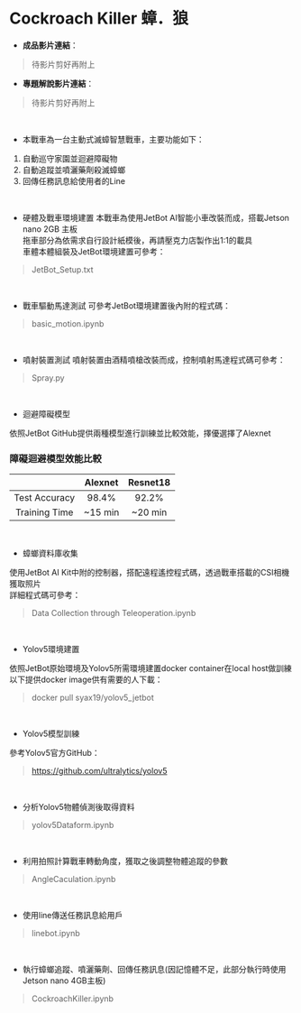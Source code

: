 # Cockroach Killer 蟑．狼

* **成品影片連結**：
> 待影片剪好再附上

* **專題解說影片連結**：
> 待影片剪好再附上
<br>

* 本戰車為一台主動式滅蟑智慧戰車，主要功能如下：
1. 自動巡守家園並迴避障礙物
2. 自動追蹤並噴灑藥劑殺滅蟑螂
3. 回傳任務訊息給使用者的Line
<br>

* 硬體及戰車環境建置
本戰車為使用JetBot AI智能小車改裝而成，搭載Jetson nano 2GB 主板\
拖車部分為依需求自行設計紙模後，再請壓克力店製作出1:1的載具\
車體本體組裝及JetBot環境建置可參考：
> JetBot_Setup.txt 
<br> 

* 戰車驅動馬達測試
可參考JetBot環境建置後內附的程式碼：
> basic_motion.ipynb
<br>

* 噴射裝置測試
噴射裝置由酒精噴槍改裝而成，控制噴射馬達程式碼可參考：
> Spray.py
<br>

* 迴避障礙模型

依照JetBot GitHub提供兩種模型進行訓練並比較效能，擇優選擇了Alexnet
<br>

### 障礙迴避模型效能比較
|               |      Alexnet      |       Resnet18       |
|:-------------:|:-----------------:|:--------------------:|
| Test Accuracy |       98.4%       |         92.2%        |
| Training Time |      ~15 min      |        ~20 min       | 

<br>

* 蟑螂資料庫收集

使用JetBot AI Kit中附的控制器，搭配遠程遙控程式碼，透過戰車搭載的CSI相機獲取照片\
詳細程式碼可參考：
> Data Collection through Teleoperation.ipynb
<br>

* Yolov5環境建置

依照JetBot原始環境及Yolov5所需環境建置docker container在local host做訓練\
以下提供docker image供有需要的人下載：
> docker pull syax19/yolov5_jetbot
<br>

* Yolov5模型訓練

參考Yolov5官方GitHub：
> https://github.com/ultralytics/yolov5
<br>

* 分析Yolov5物體偵測後取得資料

> yolov5Dataform.ipynb
<br>

* 利用拍照計算戰車轉動角度，獲取之後調整物體追蹤的參數

> AngleCaculation.ipynb
<br>

* 使用line傳送任務訊息給用戶

> linebot.ipynb
<br>

* 執行蟑螂追蹤、噴灑藥劑、回傳任務訊息(因記憶體不足，此部分執行時使用Jetson nano 4GB主板)
> CockroachKiller.ipynb
<br>
